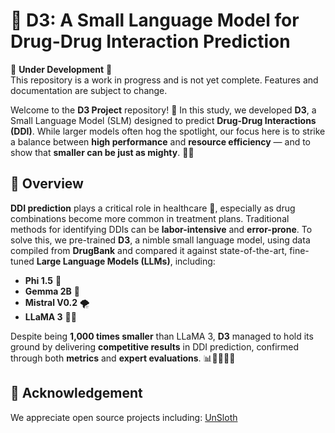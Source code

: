 # 🧬 D3: A Small Language Model for Drug-Drug Interaction Prediction

🚧 **Under Development** 🚧  
This repository is a work in progress and is not yet complete. Features and documentation are subject to change.

Welcome to the **D3 Project** repository! 🚀 In this study, we developed **D3**, a Small Language Model (SLM) designed to predict **Drug-Drug Interactions (DDI)**. While larger models often hog the spotlight, our focus here is to strike a balance between **high performance** and **resource efficiency** — and to show that **smaller can be just as mighty**. 💪✨

## 🌟 Overview

**DDI prediction** plays a critical role in healthcare 🏥, especially as drug combinations become more common in treatment plans. Traditional methods for identifying DDIs can be **labor-intensive** and **error-prone**. To solve this, we pre-trained **D3**, a nimble small language model, using data compiled from **DrugBank** and compared it against state-of-the-art, fine-tuned **Large Language Models (LLMs)**, including:

- **Phi 1.5** 🔵
- **Gemma 2B** 💎
- **Mistral V0.2** 🌪️
- **LLaMA 3** 🦙✨

Despite being **1,000 times smaller** than LLaMA 3, **D3** managed to hold its ground by delivering **competitive results** in DDI prediction, confirmed through both **metrics** and **expert evaluations**. 📊👩‍⚕️👨‍⚕️

<!-- 

## 🚀 Quickstart

Want to get started? Follow these simple steps to run **D3** and predict DDIs:

1. Clone this repository:  
   ```bash
   git clone https://github.com/serag-ai/D3.git
   cd D3
   ```
2. Install the required dependencies:  
   ```bash
   pip install -r requirements.txt
   ```
3. Run the **fine-tuning notebook** to explore D3's training process:  
   - Open `Unsloth_Finetuning.ipynb` and execute the cells in your environment to observe the fine-tuning procedure. 🧑‍💻📓 
-->
<!-- 
## 📁 Project Structure
- `data/`: Datasets used for training and evaluation 📊
- `src/`: Source code for the model implementation and utilities 💻
- `Unsloth_Finetuning.ipynb`: Jupyter Notebook used for fine-tuning the D3 model 📓
- `requirements.txt`: Python dependencies for this project 📦 -->



<!-- ## 📜 Citation
If you use **D3** in your research, please cite our paper:

```bibtex
@misc{d3_ddi_2024,
  title={D3: A Small Language Model for Efficient Drug-Drug Interaction Prediction},
  author={Serag et al.},
  year={2024},
  howpublished={\url{https://github.com/serag-ai/D3}}
}
``` -->


## 💚 Acknowledgement
We appreciate open source projects including: 
[UnSloth](https://github.com/unslothai/unsloth)


